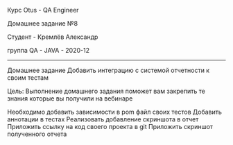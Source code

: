 Курс Otus - QA Engineer

Домашнее задание №8

Студент - Кремлёв Александр

группа QA - JAVA - 2020-12

_____________________________________________________________________________________________
Домашнее задание
Добавить интеграцию c системой отчетности к своим тестам

Цель:
Выполнение домашнего задания поможет вам закрепить те знания которые вы получили на вебинаре

Необходимо добавить зависимости в pom файл своих тестов
Добавить аннотации в тестах
Реализовать добавление скриншота в отчет
Приложить ссылку на код своего проекта в git
Приложить скриншот полученного отчета

